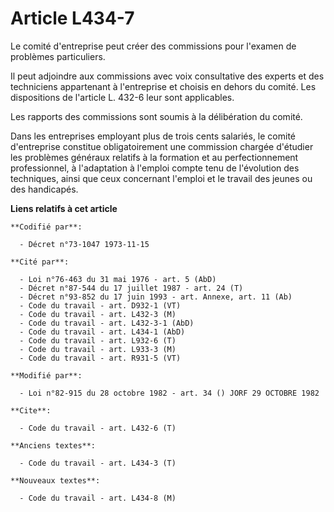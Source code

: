 # Article L434-7

Le comité d'entreprise peut créer des commissions pour l'examen de problèmes particuliers.

Il peut adjoindre aux commissions avec voix consultative des experts et des techniciens appartenant à l'entreprise et choisis
en dehors du comité. Les dispositions de l'article L. 432-6 leur sont applicables.

Les rapports des commissions sont soumis à la délibération du comité.

Dans les entreprises employant plus de trois cents salariés, le comité d'entreprise constitue obligatoirement une commission
chargée d'étudier les problèmes généraux relatifs à la formation et au perfectionnement professionnel, à l'adaptation à
l'emploi compte tenu de l'évolution des techniques, ainsi que ceux concernant l'emploi et le travail des jeunes ou des
handicapés.

**Liens relatifs à cet article**

	**Codifié par**:

	  - Décret n°73-1047 1973-11-15

	**Cité par**:

	  - Loi n°76-463 du 31 mai 1976 - art. 5 (AbD)
	  - Décret n°87-544 du 17 juillet 1987 - art. 24 (T)
	  - Décret n°93-852 du 17 juin 1993 - art. Annexe, art. 11 (Ab)
	  - Code du travail - art. D932-1 (VT)
	  - Code du travail - art. L432-3 (M)
	  - Code du travail - art. L432-3-1 (AbD)
	  - Code du travail - art. L434-1 (AbD)
	  - Code du travail - art. L932-6 (T)
	  - Code du travail - art. L933-3 (M)
	  - Code du travail - art. R931-5 (VT)

	**Modifié par**:

	  - Loi n°82-915 du 28 octobre 1982 - art. 34 () JORF 29 OCTOBRE 1982

	**Cite**:

	  - Code du travail - art. L432-6 (T)

	**Anciens textes**:

	  - Code du travail - art. L434-3 (T)

	**Nouveaux textes**:

	  - Code du travail - art. L434-8 (M)
